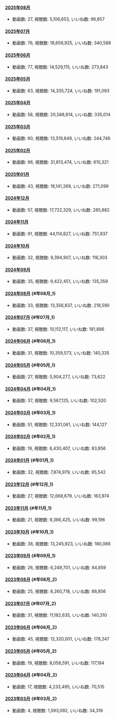 #### [2025年08月](videos/202508 "wikilink")

-   動画数: 27, 視聴数: 5,106,653, いいね数: 96,857

#### [2025年07月](videos/202507 "wikilink")

-   動画数: 76, 視聴数: 18,659,925, いいね数: 340,588

#### [2025年06月](videos/202506 "wikilink")

-   動画数: 77, 視聴数: 14,529,115, いいね数: 273,843

#### [2025年05月](videos/202505 "wikilink")

-   動画数: 63, 視聴数: 14,335,724, いいね数: 191,093

#### [2025年04月](videos/202504 "wikilink")

-   動画数: 58, 視聴数: 20,588,814, いいね数: 335,014

#### [2025年03月](videos/202503 "wikilink")

-   動画数: 60, 視聴数: 13,519,849, いいね数: 244,746

#### [2025年02月](videos/202502 "wikilink")

-   動画数: 96, 視聴数: 31,813,474, いいね数: 610,321

#### [2025年01月](videos/202501 "wikilink")

-   動画数: 43, 視聴数: 16,141,269, いいね数: 271,099

#### [2024年12月](videos/202412 "wikilink")

-   動画数: 57, 視聴数: 17,722,329, いいね数: 285,882

#### [2024年11月](videos/202411 "wikilink")

-   動画数: 91, 視聴数: 44,114,827, いいね数: 751,937

#### [2024年10月](videos/202410 "wikilink")

-   動画数: 32, 視聴数: 9,394,907, いいね数: 116,303

#### [2024年09月](videos/202409 "wikilink")

-   動画数: 35, 視聴数: 9,422,451, いいね数: 135,359

#### [2024年08月](videos/202408 "wikilink") {#年08月_1}

-   動画数: 33, 視聴数: 13,356,837, いいね数: 218,590

#### [2024年07月](videos/202407 "wikilink") {#年07月_1}

-   動画数: 37, 視聴数: 10,112,117, いいね数: 181,886

#### [2024年06月](videos/202406 "wikilink") {#年06月_1}

-   動画数: 31, 視聴数: 10,359,573, いいね数: 140,335

#### [2024年05月](videos/202405 "wikilink") {#年05月_1}

-   動画数: 27, 視聴数: 5,904,277, いいね数: 73,622

#### [2024年04月](videos/202404 "wikilink") {#年04月_1}

-   動画数: 37, 視聴数: 9,567,125, いいね数: 102,520

#### [2024年03月](videos/202403 "wikilink") {#年03月_1}

-   動画数: 51, 視聴数: 12,331,061, いいね数: 144,127

#### [2024年02月](videos/202402 "wikilink") {#年02月_1}

-   動画数: 19, 視聴数: 6,430,407, いいね数: 83,856

#### [2024年01月](videos/202401 "wikilink") {#年01月_1}

-   動画数: 32, 視聴数: 7,874,979, いいね数: 95,542

#### [2023年12月](videos/202312 "wikilink") {#年12月_1}

-   動画数: 27, 視聴数: 12,668,679, いいね数: 163,974

#### [2023年11月](videos/202311 "wikilink") {#年11月_1}

-   動画数: 21, 視聴数: 9,366,425, いいね数: 99,196

#### [2023年10月](videos/202310 "wikilink") {#年10月_1}

-   動画数: 38, 視聴数: 13,245,923, いいね数: 180,066

#### [2023年09月](videos/202309 "wikilink") {#年09月_1}

-   動画数: 26, 視聴数: 6,249,701, いいね数: 84,859

#### [2023年08月](videos/202308 "wikilink") {#年08月_2}

-   動画数: 25, 視聴数: 8,260,718, いいね数: 88,856

#### [2023年07月](videos/202307 "wikilink") {#年07月_2}

-   動画数: 31, 視聴数: 11,182,635, いいね数: 140,310

#### [2023年06月](videos/202306 "wikilink") {#年06月_2}

-   動画数: 45, 視聴数: 12,320,001, いいね数: 178,247

#### [2023年05月](videos/202305 "wikilink") {#年05月_2}

-   動画数: 19, 視聴数: 8,058,591, いいね数: 117,194

#### [2023年04月](videos/202304 "wikilink") {#年04月_2}

-   動画数: 17, 視聴数: 4,233,495, いいね数: 70,515

#### [2023年03月](videos/202303 "wikilink") {#年03月_2}

-   動画数: 4, 視聴数: 1,593,092, いいね数: 34,319
